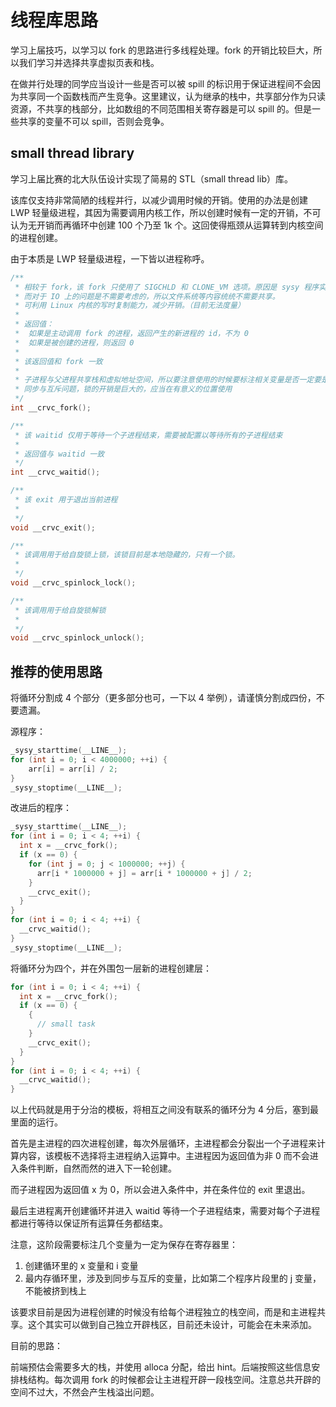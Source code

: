 # 线程库思路

学习上届技巧，以学习以 fork 的思路进行多线程处理。fork 的开销比较巨大，所以我们学习并选择共享虚拟页表和栈。

在做并行处理的同学应当设计一些是否可以被 spill 的标识用于保证进程间不会因为共享同一个函数栈而产生竞争。这里建议，认为继承的栈中，共享部分作为只读资源，不共享的栈部分，比如数组的不同范围相关寄存器是可以 spill 的。但是一些共享的变量不可以 spill，否则会竞争。

## small thread library

学习上届比赛的北大队伍设计实现了简易的 STL（small thread lib）库。

该库仅支持非常简陋的线程并行，以减少调用时候的开销。使用的办法是创建 LWP 轻量级进程，其因为需要调用内核工作，所以创建时候有一定的开销，不可认为无开销而再循环中创建 100 个乃至 1k 个。这回使得瓶颈从运算转到内核空间的进程创建。

由于本质是 LWP 轻量级进程，一下皆以进程称呼。

``` c
/**
 * 相较于 fork，该 fork 只使用了 SIGCHLD 和 CLONE_VM 选项。原因是 sysy 程序实际上只关注运算问题，
 * 而对于 IO 上的问题是不需要考虑的，所以文件系统等内容统统不需要共享。
 * 可利用 Linux 内核的写时复制能力，减少开销。（目前无法度量）
 * 
 * 返回值：
 *  如果是主动调用 fork 的进程，返回产生的新进程的 id，不为 0
 *  如果是被创建的进程，则返回 0
 * 
 * 该返回值和 fork 一致
 * 
 * 子进程与父进程共享栈和虚拟地址空间，所以要注意使用的时候要标注相关变量是否一定要是寄存器类型以减少
 * 同步与互斥问题，锁的开销是巨大的，应当在有意义的位置使用
 */
int __crvc_fork();

/**
 * 该 waitid 仅用于等待一个子进程结束，需要被配置以等待所有的子进程结束
 * 
 * 返回值与 waitid 一致
 */
int __crvc_waitid();

/**
 * 该 exit 用于退出当前进程
 * 
 */
void __crvc_exit();

/**
 * 该调用用于给自旋锁上锁，该锁目前是本地隐藏的，只有一个锁。
 * 
 */
void __crvc_spinlock_lock();

/**
 * 该调用用于给自旋锁解锁
 * 
 */
void __crvc_spinlock_unlock();
```

## 推荐的使用思路

将循环分割成 4 个部分（更多部分也可，一下以 4 举例），请谨慎分割成四份，不要遗漏。

源程序：

``` c
_sysy_starttime(__LINE__);
for (int i = 0; i < 4000000; ++i) {
    arr[i] = arr[i] / 2;
}
_sysy_stoptime(__LINE__);
```

改进后的程序：

``` c
_sysy_starttime(__LINE__);
for (int i = 0; i < 4; ++i) {
  int x = __crvc_fork();
  if (x == 0) {
    for (int j = 0; j < 1000000; ++j) {
      arr[i * 1000000 + j] = arr[i * 1000000 + j] / 2;
    }
    __crvc_exit();
  }
}
for (int i = 0; i < 4; ++i) {
  __crvc_waitid();
}
_sysy_stoptime(__LINE__);
```

将循环分为四个，并在外围包一层新的进程创建层：

``` c
for (int i = 0; i < 4; ++i) {
  int x = __crvc_fork();
  if (x == 0) {
    {
      // small task
    }
    __crvc_exit();
  }
}
for (int i = 0; i < 4; ++i) {
  __crvc_waitid();
}
```

以上代码就是用于分治的模板，将相互之间没有联系的循环分为 4 分后，塞到最里面的运行。

首先是主进程的四次进程创建，每次外层循环，主进程都会分裂出一个子进程来计算内容，该模板不选择将主进程纳入运算中。主进程因为返回值为非 0 而不会进入条件判断，自然而然的进入下一轮创建。

而子进程因为返回值 x 为 0，所以会进入条件中，并在条件位的 exit 里退出。

最后主进程离开创建循环并进入 waitid 等待一个子进程结束，需要对每个子进程都进行等待以保证所有运算任务都结束。

注意，这阶段需要标注几个变量为一定为保存在寄存器里：

1. 创建循环里的 x 变量和 i 变量
2. 最内存循环里，涉及到同步与互斥的变量，比如第二个程序片段里的 j 变量，不能被挤到栈上

该要求目前是因为进程创建的时候没有给每个进程独立的栈空间，而是和主进程共享。这个其实可以做到自己独立开辟栈区，目前还未设计，可能会在未来添加。

目前的思路：

前端预估会需要多大的栈，并使用 alloca 分配，给出 hint。后端按照这些信息安排栈结构。每次调用 fork 的时候都会让主进程开辟一段栈空间。注意总共开辟的空间不过大，不然会产生栈溢出问题。